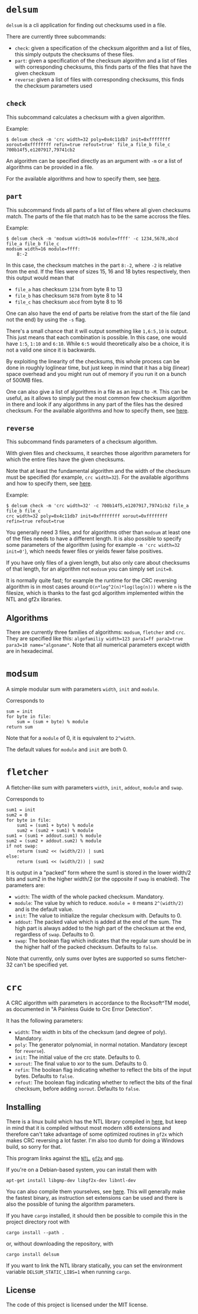 `delsum`
========

`delsum` is a cli application for finding out checksums used in a file.

There are currently three subcommands:
* `check`: given a specification of the checksum algorithm and a list of files, this simply outputs the checksums of these files.
* `part`: given a specification of the checksum algorithm and a list of files with corresponding checksums, this finds parts of the files that have the given checksum
* `reverse`: given a list of files with corresponding checksums, this finds the checksum parameters used

`check`
-------
This subcommand calculates a checksum with a given algorithm.

Example:
```
$ delsum check -m 'crc width=32 poly=0x4c11db7 init=0xffffffff xorout=0xffffffff refin=true refout=true' file_a file_b file_c
700b14f5,e1207917,79741cb2
```
An algorithm can be specified directly as an argument with `-m` or a list of algorithms can be provided in a file.

For the available algorithms and how to specify them, see [here](#algorithms).

`part`
------
This subcommand finds all parts of a list of files where all given checksums match.
The parts of the file that match has to be the same accross the files.

Example:
```
$ delsum check -m 'modsum width=16 module=ffff' -c 1234,5678,abcd file_a file_b file_c
modsum width=16 module=ffff:
    8:-2
```

In this case, the checksum matches in the part `8:-2`, where `-2` is relative from the end.
If the files were of sizes 15, 16 and 18 bytes respectively, then this output would mean that
* `file_a` has checksum `1234` from byte 8 to 13
* `file_b` has checksum `5678` from byte 8 to 14
* `file_c` has checksum `abcd` from byte 8 to 16

One can also have the end of parts be relative from the start of the file (and not the end) by using the `-s` flag.

There's a small chance that it will output something like `1,6:5,10` is output.
This just means that each combination is possible.
In this case, one would have `1:5`, `1:10` and `6:10`.
While `6:5` would theoretically also be a choice, it is not a valid one since it is backwards.

By exploiting the linearity of the checksums, this whole process can be done in roughly loglinear time, but just keep in mind that
it has a big (linear) space overhead and you might run out of memory if you run it on a bunch of 500MB files.

One can also give a list of algorithms in a file as an input to `-M`.
This can be useful, as it allows to simply put the most common few checksum algorithm in there and look if any algorithms in any part of the files has the desired checksum.
For the available algorithms and how to specify them, see [here](#algorithms).

`reverse`
---------
This subcommand finds parameters of a checksum algorithm.

With given files and checksums, it searches those algorithm parameters for which the entire files have the given checksums.

Note that at least the fundamental algorithm and the width of the checksum must be specified (for example, `crc width=32`).
For the available algorithms and how to specify them, see [here](#algorithms).

Example:
```
$ delsum check -m 'crc width=32' -c 700b14f5,e1207917,79741cb2 file_a file_b file_c
crc width=32 poly=0x4c11db7 init=0xffffffff xorout=0xffffffff refin=true refout=true
```

You generally need 3 files, and for algorithms other than `modsum` at least one of the files needs to have a different length.
It is also possible to specify some parameters of the algorithm (using for example `-m 'crc width=32 init=0'`), which needs fewer files or yields fewer false positives.

If you have only files of a given length, but also only care about checksums of that length, for an algorithm not `modsum` you can simply set `init=0`.

It is normally quite fast; for example the runtime for the CRC reversing algorithm is in most cases around `O(n*log^2(n)*log(log(n)))` where `n` is the filesize, which is thanks to the fast gcd algorithm implemented within the NTL and gf2x libraries.

Algorithms
----------
There are currently three families of algorithms: `modsum`, `fletcher` and `crc`.
They are specified like this: `algofamiliy width=123 para1=ff para2=true para3=10 name="algoname"`.
Note that all numerical parameters except width are in hexadecimal.

`modsum`
========
A simple modular sum with parameters `width`, `init` and `module`.

Corresponds to
```
sum = init
for byte in file:
    sum = (sum + byte) % module
return sum
```
Note that for a `module` of 0, it is equivalent to `2^width`.

The default values for `module` and `init` are both 0.

`fletcher`
==========
A fletcher-like sum with parameters `width`, `init`, `addout`, `module` and `swap`.

Corresponds to
```
sum1 = init
sum2 = 0
for byte in file:
    sum1 = (sum1 + byte) % module
    sum2 = (sum2 + sum1) % module
sum1 = (sum1 + addout.sum1) % module
sum2 = (sum2 + addout.sum2) % module
if not swap:
    returm (sum2 << (width/2)) | sum1
else:
    returm (sum1 << (width/2)) | sum2
```

It is output in a "packed" form where the sum1 is stored in the lower width/2 bits and sum2 in the higher width/2 (or the opposite if `swap` is enabled).
The parameters are:
* `width`: The width of the whole packed checksum. Mandatory.
* `module`: The value by which to reduce. `module = 0` means `2^(width/2)` and is the default value.
* `init`: The value to initialize the regular checksum with. Defaults to 0.
* `addout`: The packed value which is added at the end of the sum. The high part is always added to the high part of the checksum at the end, regardless of `swap`. Defaults to 0.
* `swap`: The boolean flag which indicates that the regular sum should be in the higher half of the packed checksum. Defaults to `false`.

Note that currently, only sums over bytes are supported so sums fletcher-32 can't be specified yet.

`crc`
=====
A CRC algorithm with parameters in accordance to the Rocksoft^TM model, as documented in "A Painless Guide to Crc Error Detection".

It has the following parameters:
* `width`: The width in bits of the checksum (and degree of poly). Mandatory.
* `poly`: The generator polynomial, in normal notation. Mandatory (except for `reverse`).
* `init`: The initial value of the crc state. Defaults to 0.
* `xorout`: The final value to xor to the sum. Defaults to 0.
* `refin`: The boolean flag indicating whether to reflect the bits of the input bytes. Defaults to `false`.
* `refout`: The boolean flag indicating whether to reflect the bits of the final checksum, before adding `xorout`. Defaults to `false`.

Installing
----------
There is a linux build which has the NTL library compiled in [here](https://github.com/8051Enthusiast/delsum/releases), but keep in mind that it is compiled without most modern x86 extensions and therefore can't take advantage of some optimized routines in `gf2x` which makes CRC reversing a lot faster.
I'm also too dumb for doing a Windows build, so sorry for that.

This program links against the [`NTL`](https://shoup.net/ntl/), [`gf2x`](https://gitlab.inria.fr/gf2x/gf2x) and [`gmp`](https://gmplib.org/).

If you're on a Debian-based system, you can install them with
```
apt-get install libgmp-dev libgf2x-dev libntl-dev
```

You can also compile them yourselves, see [here](https://shoup.net/ntl/doc/tour-gf2x.html). This will generally make the fastest binary,
as instruction set extensions can be used and there is also the possible of tuning the algorithm parameters.

If you have `cargo` installed, it should then be possible to compile this in the project directory root with
```
cargo install --path .
```
or, without downloading the repository, with
```
cargo install delsum
```

If you want to link the NTL library statically, you can set the environment variable `DELSUM_STATIC_LIBS=1` when running `cargo`.

License
-------
The code of this project is licensed under the MIT license.
